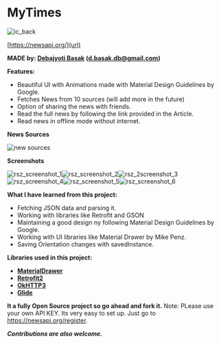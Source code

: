 # MyTimes

![ic_back](https://user-images.githubusercontent.com/16916934/27370350-c82d1c44-5679-11e7-9147-2e8adeb4c515.png)

[https://newsapi.org/](url)

**MADE by: [Debajyoti Basak](https://www.linkedin.com/in/debajyoti-basak-698981119 "LinkedIn Profile") (d.basak.db@gmail.com)**

**Features:**
- Beautiful UI with Animations made with Material Design Guidelines by Google.
- Fetches News from 10 sources (will add more in the future)
- Option of sharing the news with friends.
- Read the full news by following the link provided in the Article.
- Read news in offline mode without internet.

**News Sources**

![new sources](https://user-images.githubusercontent.com/16916934/26977484-b6671362-4d45-11e7-9081-a716805de193.png)

**Screenshots**

![rsz_screenshot_1](https://user-images.githubusercontent.com/16916934/27370076-69bba42e-5678-11e7-8c65-54f875361e84.png)![rsz_screenshot_2](https://user-images.githubusercontent.com/16916934/27370075-69b8d2bc-5678-11e7-8e75-9a22e497d4d4.png)![rsz_2screenshot_3](https://user-images.githubusercontent.com/16916934/27370074-69b67ae4-5678-11e7-8d15-48fa6c108887.png)![rsz_screenshot_4](https://user-images.githubusercontent.com/16916934/27370077-69bf216c-5678-11e7-8dcf-29b75b78803d.png)![rsz_screenshot_5](https://user-images.githubusercontent.com/16916934/27370078-69c1f112-5678-11e7-9488-285940453de5.png)![rsz_screenshot_6](https://user-images.githubusercontent.com/16916934/27370079-69cae84e-5678-11e7-8357-c727fbd99e14.png)

**What I have learned from this project:**
- Fetching JSON data and parsing it.
- Working with libraries like Retrofit and GSON
- Maintaining a good design ny following Material Design Guidelines by Google.
- Working with UI libraries like Material Drawer by Mike Penz.
- Saving Orientation changes with savedInstance.

**Libraries used in this project:**
- **[MaterialDrawer](https://github.com/mikepenz/MaterialDrawer)**
- **[Retrofit2](https://github.com/square/retrofit)**
- **[OkHTTP3](https://github.com/square/okhttp)**
- **[Glide](https://github.com/bumptech/glide)**

**It a fully Open Source project so go ahead and fork it.**
Note: PLease use your own API KEY. Its very easy to set up. Just go to https://newsapi.org/register.

**_Contributions are also welcome._**






